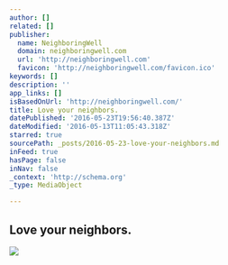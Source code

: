 ```yaml
---
author: []
related: []
publisher:
  name: NeighboringWell
  domain: neighboringwell.com
  url: 'http://neighboringwell.com'
  favicon: 'http://neighboringwell.com/favicon.ico'
keywords: []
description: ''
app_links: []
isBasedOnUrl: 'http://neighboringwell.com/'
title: Love your neighbors.
datePublished: '2016-05-23T19:56:40.387Z'
dateModified: '2016-05-13T11:05:43.318Z'
starred: true
sourcePath: _posts/2016-05-23-love-your-neighbors.md
inFeed: true
hasPage: false
inNav: false
_context: 'http://schema.org'
_type: MediaObject

---
```

<article style=""><h1>Love your neighbors.</h1><img src="http://static1.squarespace.com/static/5592e11de4b0bd0123390193/t/572bdf6362cd94aa4f02bc90/1462980019486/?format=1000w" /></article>